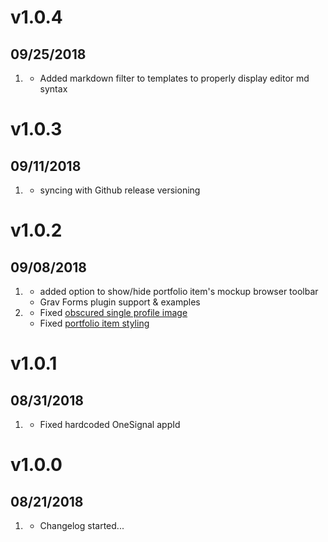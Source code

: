 # v1.0.4
## 09/25/2018
1. [](#bugfix)
    * Added markdown filter to templates to properly display editor md syntax

# v1.0.3
## 09/11/2018
1. [](#new)
    * syncing with Github release versioning

# v1.0.2
## 09/08/2018
1. [](#new)
    * added option to show/hide portfolio item's mockup browser toolbar
    * Grav Forms plugin support & examples
2. [](#bugfix)
    * Fixed [obscured single profile image](https://github.com/jtbray/brilliant-resume/issues/2)
    * Fixed [portfolio item styling](https://github.com/jtbray/brilliant-resume/issues/3)

# v1.0.1
## 08/31/2018
1. [](#bugfix)
    * Fixed hardcoded OneSignal appId

# v1.0.0
## 08/21/2018

1. [](#new)
    * Changelog started...
